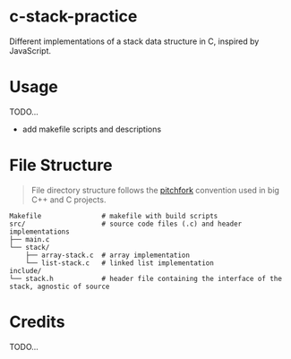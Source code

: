 # c-stack-practice

Different implementations of a stack data structure in C, inspired by JavaScript.

# Usage

TODO...

- add makefile scripts and descriptions

# File Structure

> File directory structure follows the [pitchfork](https://github.com/vector-of-bool/pitchfork) convention used in big C++ and C projects.

```
Makefile               # makefile with build scripts
src/                   # source code files (.c) and header implementations
├── main.c
└── stack/
    ├── array-stack.c  # array implementation
    └── list-stack.c   # linked list implementation
include/
└── stack.h            # header file containing the interface of the stack, agnostic of source
```

# Credits

TODO...
